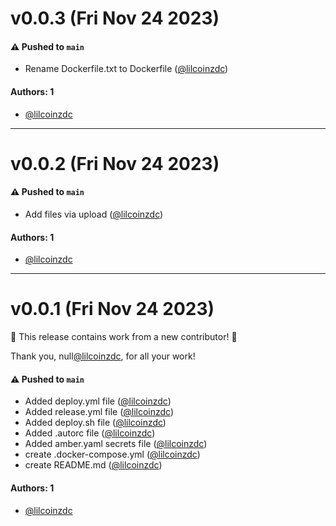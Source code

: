 # v0.0.3 (Fri Nov 24 2023)

#### ⚠️ Pushed to `main`

- Rename Dockerfile.txt to Dockerfile ([@lilcoinzdc](https://github.com/lilcoinzdc))

#### Authors: 1

- [@lilcoinzdc](https://github.com/lilcoinzdc)

---

# v0.0.2 (Fri Nov 24 2023)

#### ⚠️ Pushed to `main`

- Add files via upload ([@lilcoinzdc](https://github.com/lilcoinzdc))

#### Authors: 1

- [@lilcoinzdc](https://github.com/lilcoinzdc)

---

# v0.0.1 (Fri Nov 24 2023)

:tada: This release contains work from a new contributor! :tada:

Thank you, null[@lilcoinzdc](https://github.com/lilcoinzdc), for all your work!

#### ⚠️ Pushed to `main`

- Added deploy.yml file ([@lilcoinzdc](https://github.com/lilcoinzdc))
- Added release.yml file ([@lilcoinzdc](https://github.com/lilcoinzdc))
- Added deploy.sh file ([@lilcoinzdc](https://github.com/lilcoinzdc))
- Added .autorc file ([@lilcoinzdc](https://github.com/lilcoinzdc))
- Added amber.yaml secrets file ([@lilcoinzdc](https://github.com/lilcoinzdc))
- create .docker-compose.yml ([@lilcoinzdc](https://github.com/lilcoinzdc))
- create README.md ([@lilcoinzdc](https://github.com/lilcoinzdc))

#### Authors: 1

- [@lilcoinzdc](https://github.com/lilcoinzdc)
